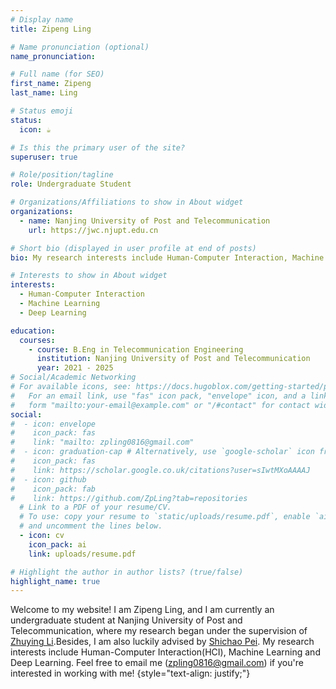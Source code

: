 ```yaml
---
# Display name
title: Zipeng Ling

# Name pronunciation (optional)
name_pronunciation:

# Full name (for SEO)
first_name: Zipeng
last_name: Ling

# Status emoji
status:
  icon: ☕️

# Is this the primary user of the site?
superuser: true

# Role/position/tagline
role: Undergraduate Student

# Organizations/Affiliations to show in About widget
organizations:
  - name: Nanjing University of Post and Telecommunication
    url: https://jwc.njupt.edu.cn

# Short bio (displayed in user profile at end of posts)
bio: My research interests include Human-Computer Interaction, Machine Learning and Deep Learning.

# Interests to show in About widget
interests:
  - Human-Computer Interaction
  - Machine Learning
  - Deep Learning

education:
  courses:
    - course: B.Eng in Telecommunication Engineering
      institution: Nanjing University of Post and Telecommunication
      year: 2021 - 2025
# Social/Academic Networking
# For available icons, see: https://docs.hugoblox.com/getting-started/page-builder/#icons
#   For an email link, use "fas" icon pack, "envelope" icon, and a link in the
#   form "mailto:your-email@example.com" or "/#contact" for contact widget.
social:
#  - icon: envelope
#    icon_pack: fas
#    link: "mailto: zpling0816@gmail.com"
#  - icon: graduation-cap # Alternatively, use `google-scholar` icon from `ai` icon pack
#    icon_pack: fas
#    link: https://scholar.google.co.uk/citations?user=sIwtMXoAAAAJ
#  - icon: github
#    icon_pack: fab
#    link: https://github.com/ZpLing?tab=repositories
  # Link to a PDF of your resume/CV.
  # To use: copy your resume to `static/uploads/resume.pdf`, enable `ai` icons in `params.yaml`,
  # and uncomment the lines below.
  - icon: cv
    icon_pack: ai
    link: uploads/resume.pdf

# Highlight the author in author lists? (true/false)
highlight_name: true
---
```


Welcome to my website! I am Zipeng Ling, and I am currently an undergraduate student at Nanjing University of Post and Telecommunication, where my research began under the supervision of [Zhuying Li](https://zhuyingli.info/).Besides, I am also luckily advised by [Shichao Pei](https://scpei.github.io/). My research interests include Human-Computer Interaction(HCI), Machine Learning and Deep Learning. Feel free to email me (zpling0816@gmail.com) if you're interested in working with me! 
{style="text-align: justify;"}
